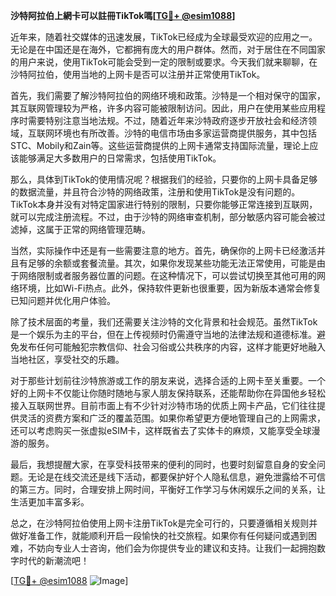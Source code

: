 **沙特阿拉伯上網卡可以註冊TikTok嗎[[TG💪+ @esim1088](https://t.me/s/esim1088)]**

近年来，随着社交媒体的迅速发展，TikTok已经成为全球最受欢迎的应用之一。无论是在中国还是在海外，它都拥有庞大的用户群体。然而，对于居住在不同国家的用户来说，使用TikTok可能会受到一定的限制或要求。今天我们就来聊聊，在沙特阿拉伯，使用当地的上网卡是否可以注册并正常使用TikTok。

首先，我们需要了解沙特阿拉伯的网络环境和政策。沙特是一个相对保守的国家，其互联网管理较为严格，许多内容可能被限制访问。因此，用户在使用某些应用程序时需要特别注意当地法规。不过，随着近年来沙特政府逐步开放社会和经济领域，互联网环境也有所改善。沙特的电信市场由多家运营商提供服务，其中包括STC、Mobily和Zain等。这些运营商提供的上网卡通常支持国际流量，理论上应该能够满足大多数用户的日常需求，包括使用TikTok。

那么，具体到TikTok的使用情况呢？根据我们的经验，只要你的上网卡具备足够的数据流量，并且符合沙特的网络政策，注册和使用TikTok是没有问题的。TikTok本身并没有对特定国家进行特别的限制，只要你能够正常连接到互联网，就可以完成注册流程。不过，由于沙特的网络审查机制，部分敏感内容可能会被过滤掉，这属于正常的网络管理范畴。

当然，实际操作中还是有一些需要注意的地方。首先，确保你的上网卡已经激活并且有足够的余额或套餐流量。其次，如果你发现某些功能无法正常使用，可能是由于网络限制或者服务器位置的问题。在这种情况下，可以尝试切换至其他可用的网络环境，比如Wi-Fi热点。此外，保持软件更新也很重要，因为新版本通常会修复已知问题并优化用户体验。

除了技术层面的考量，我们还需要关注沙特的文化背景和社会规范。虽然TikTok是一个娱乐为主的平台，但在上传视频时仍需遵守当地的法律法规和道德标准。避免发布任何可能触犯宗教信仰、社会习俗或公共秩序的内容，这样才能更好地融入当地社区，享受社交的乐趣。

对于那些计划前往沙特旅游或工作的朋友来说，选择合适的上网卡至关重要。一个好的上网卡不仅能让你随时随地与家人朋友保持联系，还能帮助你在异国他乡轻松接入互联网世界。目前市面上有不少针对沙特市场的优质上网卡产品，它们往往提供灵活的资费方案和广泛的覆盖范围。如果你希望更方便地管理自己的上网需求，还可以考虑购买一张虚拟eSIM卡，这样既省去了实体卡的麻烦，又能享受全球漫游的服务。

最后，我想提醒大家，在享受科技带来的便利的同时，也要时刻留意自身的安全问题。无论是在线交流还是线下活动，都要保护好个人隐私信息，避免泄露给不可信的第三方。同时，合理安排上网时间，平衡好工作学习与休闲娱乐之间的关系，让生活更加丰富多彩。

总之，在沙特阿拉伯使用上网卡注册TikTok是完全可行的，只要遵循相关规则并做好准备工作，就能顺利开启一段愉快的社交旅程。如果你有任何疑问或遇到困难，不妨向专业人士咨询，他们会为你提供专业的建议和支持。让我们一起拥抱数字时代的新潮流吧！

[[TG💪+ @esim1088](https://t.me/s/esim1088) ![Image](https://i.postimg.cc/4NQfJmqS/Snipaste-2025-05-13-00-14-12.png)]